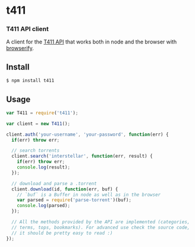 t411
====
### T411 API client

A client for the [T411 API](https://api.t411.io/) that works both in node and the browser with [browserify](http://browserify.org).

Install
-------

```bash
$ npm install t411
```

Usage
-----

```javascript
var T411 = require('t411');

var client = new T411();

client.auth('your-username', 'your-password', function(err) {
  if(err) throw err;

  // search torrents
  client.search('interstellar', function(err, result) {
    if(err) throw err;
    console.log(result);
  });

  // download and parse a .torrent
  client.download(id, function(err, buf) {
    // `buf` is a Buffer in node as well as in the browser
    var parsed = require('parse-torrent')(buf);
    console.log(parsed);
  });

  // All the methods provided by the API are implemented (categories,
  // terms, tops, bookmarks). For advanced use check the source code, 
  // it should be pretty easy to read :)
});
```